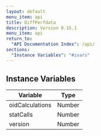 ```yaml
---
layout: default
menu_item: api
title: DiffPerfdata
description: Version 0.15.1
menu_item: api
return_to:
  "API Documentation Index": /api/
sections:
  "Instance Variables": "#ivars"
---
```


## <a name="ivars"></a>Instance Variables

| Variable | Type |
| --- | --- |
| <a name="oidCalculations"></a>oidCalculations | Number |
| <a name="statCalls"></a>statCalls | Number |
| <a name="version"></a>version | Number |

